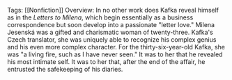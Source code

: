 Tags: [[Nonfiction]]
Overview: 
In no other work does Kafka reveal himself as in the _Letters to Milena_, which begin essentially as a business correspondence but soon develop into a passionate "letter love." Milena Jesenská was a gifted and charismatic woman of twenty-three. Kafka's Czech translator, she was uniquely able to recognize his complex genius and his even more complex character. For the thirty-six-year-old Kafka, she was "a living fire, such as I have never seen." It was to her that he revealed his most intimate self. It was to her that, after the end of the affair, he entrusted the safekeeping of his diaries.